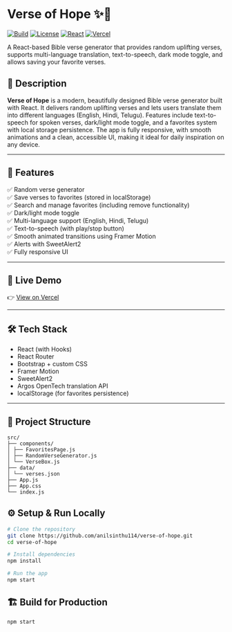   # Verse of Hope ✨📖

[![Build](https://img.shields.io/badge/build-passing-brightgreen)](https://vercel.com)
[![License](https://img.shields.io/badge/license-MIT-blue.svg)](LICENSE)
[![React](https://img.shields.io/badge/React-18+-61dafb?logo=react)](https://reactjs.org)
[![Vercel](https://img.shields.io/badge/Deploy-Vercel-black?logo=vercel)](https://vercel.com)

A React-based Bible verse generator that provides random uplifting verses, supports multi-language translation, text-to-speech, dark mode toggle, and allows saving your favorite verses.

## 📌 Description

**Verse of Hope** is a modern, beautifully designed Bible verse generator built with React. It delivers random uplifting verses and lets users translate them into different languages (English, Hindi, Telugu). Features include text-to-speech for spoken verses, dark/light mode toggle, and a favorites system with local storage persistence. The app is fully responsive, with smooth animations and a clean, accessible UI, making it ideal for daily inspiration on any device.

---

## 🌟 Features

✅ Random verse generator  
✅ Save verses to favorites (stored in localStorage)  
✅ Search and manage favorites (including remove functionality)  
✅ Dark/light mode toggle  
✅ Multi-language support (English, Hindi, Telugu)  
✅ Text-to-speech (with play/stop button)  
✅ Smooth animated transitions using Framer Motion  
✅ Alerts with SweetAlert2  
✅ Fully responsive UI  

---

## 🚀 Live Demo

👉 [View on Vercel](https://verseofhope.vercel.app)

---

## 🛠 Tech Stack

- React (with Hooks)
- React Router
- Bootstrap + custom CSS
- Framer Motion
- SweetAlert2
- Argos OpenTech translation API
- localStorage (for favorites persistence)

---

## 📂 Project Structure
```
src/
├── components/
│ ├── FavoritesPage.js
│ ├── RandomVerseGenerator.js
│ └── VerseBox.js
├── data/
│ └── verses.json
├── App.js
├── App.css
└── index.js
```
## ⚙️ Setup & Run Locally

```bash
# Clone the repository
git clone https://github.com/anilsinthu114/verse-of-hope.git
cd verse-of-hope

# Install dependencies
npm install

# Run the app
npm start
```
## 🏗️ Build for Production
```bash
npm start 

